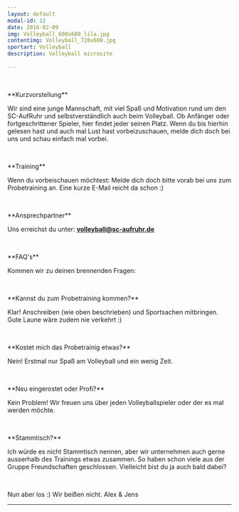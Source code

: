 ```yaml
---
layout: default
modal-id: 12
date: 2016-02-09
img: Volleyball_600x600_lila.jpg
contentimg: Volleyball_720x600.jpg
sportart: Volleyball
description: Volleyball microsite
             
---
```


<p>&nbsp;</p>
**Kurzvorstellung**

Wir sind eine junge Mannschaft, mit viel Spaß und Motivation rund um den SC-AufRuhr und selbstverständlich auch beim Volleyball. Ob Anfänger oder fortgeschrittener Spieler, hier findet jeder seinen Platz. Wenn du bis hierhin gelesen hast und auch mal Lust hast vorbeizuschauen, melde dich doch bei uns und schau einfach mal vorbei.


<p>&nbsp;</p>
**Training**

Wenn du vorbeischauen möchtest:
Melde dich doch bitte vorab bei uns zum Probetraining an. Eine kurze E-Mail reicht da schon :)


<p>&nbsp;</p>
**Ansprechpartner**

Uns erreichst du unter: <b><a href="mailto:Volleyball@sc-aufruhr.de"><font color="#0000FF">volleyball@sc-aufruhr.de</font></a></b>


<p>&nbsp;</p>
**FAQ's**

Kommen wir zu deinen brennenden Fragen:


<p>&nbsp;</p>
**Kannst du zum Probetraining kommen?**

Klar! Anschreiben (wie oben beschrieben) und Sportsachen mitbringen. Gute Laune wäre zudem nie verkehrt :)


<p>&nbsp;</p>
**Kostet mich das Probetrainig etwas?**

Nein! Erstmal nur Spaß am Volleyball und ein wenig Zeit.


<p>&nbsp;</p>
**Neu eingerostet oder Profi?**

Kein Problem! Wir freuen uns über jeden Volleyballspieler oder der es mal werden möchte.


<p>&nbsp;</p>
**Stammtisch?**

Ich würde es nicht Stammtisch nennen, aber wir unternehmen auch gerne ausserhalb des Trainings etwas zusammen. So haben schon viele aus der Gruppe Freundschaften geschlossen. Vielleicht bist du ja auch bald dabei?


<p>&nbsp;</p>
Nun aber los :) Wir beißen nicht.
Alex & Jens



___

